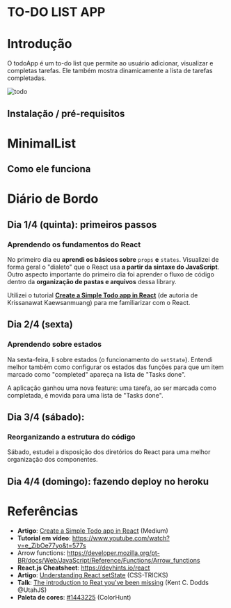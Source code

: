 # TO-DO LIST APP

# Introdução

O todoApp é um to-do list que permite ao usuário adicionar, visualizar e completas tarefas. Ele também mostra dinamicamente a lista de tarefas completadas.

![todo](https://github.com/guiemi/todoApp/blob/master/media/todo.gif)

## Instalação / pré-requisitos



# MinimalList

## Como ele funciona



# Diário de Bordo

## Dia 1/4 (quinta): primeiros passos

### Aprendendo os fundamentos do React

No primeiro dia eu **aprendi os básicos sobre** `props` **e** `states`. Visualizei de forma geral o "dialeto" que o React usa **a partir da sintaxe do JavaScript**. Outro aspecto importante do primeiro dia foi aprender o fluxo de código dentro da **organização de pastas e arquivos** dessa library.

Utilizei o tutorial **[Create a Simple Todo app in React](https://medium.com/@kris101/create-a-simple-todo-app-in-react-72d9341a7e6c)** (de autoria de Krissanawat Kaewsanmuang) para me familiarizar com o React.

## Dia 2/4 (sexta)

### Aprendendo sobre estados

Na sexta-feira, li sobre estados (o funcionamento do `setState`). Entendi melhor também como configurar os estados das funções para que um item marcado como "completed" apareça na lista de "Tasks done".

A aplicação ganhou uma nova feature: uma tarefa, ao ser marcada como completada, é movida para uma lista de "Tasks done".

## Dia 3/4 (sábado):

### Reorganizando a estrutura do código

Sábado, estudei a disposição dos diretórios do React para uma melhor organização dos componentes.



## Dia 4/4 (domingo): fazendo deploy no heroku

# Referências

* **Artigo**: [Create a Simple Todo app in React](https://medium.com/@kris101/create-a-simple-todo-app-in-react-72d9341a7e6c) (Medium)
* **Tutorial em vídeo**: https://www.youtube.com/watch?v=e_ZibOe77yo&t=577s 
* Arrow functions: https://developer.mozilla.org/pt-BR/docs/Web/JavaScript/Reference/Functions/Arrow_functions
* **React.js Cheatsheet**: https://devhints.io/react
* **Artigo**: [Understanding React setState](https://css-tricks.com/understanding-react-setstate/) (CSS-TRICKS)
* **Talk**: [The introduction to Reat you've been missing](https://www.youtube.com/watch?v=SAIdyBFHfVU) (Kent C. Dodds @UtahJS)
* **Paleta de cores**: [#1443225](https://colorhunt.co/palette/143225) (ColorHunt)